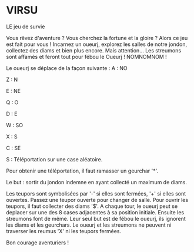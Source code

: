 # VIRSU
LE jeu de survie

Vous rêvez d'aventure ? Vous cherchez la fortune et la gloire ?
Alors ce jeu est fait pour vous ! Incarnez un oueurj, explorez les salles de notre jondon, collectez des diams et bien plus encore.
Mais attention... Les streumons sont affamés et feront tout pour fébou le Oueurj ! NOMNOMNOM !

Le oueurj se déplace de la façon suivante :
A : NO 

Z : N   

E : NE

Q : O

D : E

W : SO

X : S

C : SE

S : Téléportation sur une case aléatoire.

Pour obtenir une téléportation, il faut ramasser un geurchar '*'.

Le but : sortir du jondon indemne en ayant collecté un maximum de diams.

Les teupors sont symbolisées par '-' si elles sont fermées, '+' si elles sont ouvertes.
Passez une teupor ouverte pour changer de salle.
Pour ouvrir les teupors, il faut collecter des diams '$'.
A chaque tour, le oueurj peut se deplacer sur une des 8 cases adjacentes à sa position initiale.
Ensuite les streumons font de même. Leur seul but est de fébou le oueurj, ils ignorent les diams et les geurchars.
Le oueurj et les streumons ne peuvent ni traverser les reumus 'X' ni les teupors fermées.

Bon courage aventuriers !
